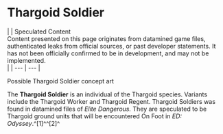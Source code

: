 # Thargoid Soldier
|  | Speculated Content
<br>Content presented on this page originates from datamined game files, authenticated leaks from official sources, or past developer statements. It has not been officially confirmed to be in development, and may not be implemented.<br> |
| --- | --- |

 	 	 	 		 			 		 		 		 			
Possible Thargoid Soldier concept art
 		 	 

The **Thargoid Soldier** is an individual of the Thargoid species. Variants include the Thargoid Worker and Thargoid Regent. Thargoid Soldiers was found in datamined files of *Elite Dangerous.* They are speculated to be Thargoid ground units that will be encountered On Foot in *ED: Odyssey*.^[1]^^[2]^